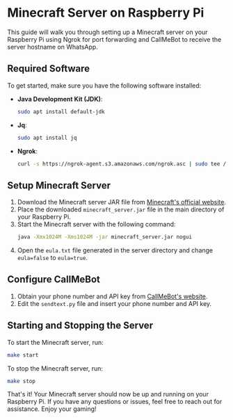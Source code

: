 
# Minecraft Server on Raspberry Pi

This guide will walk you through setting up a Minecraft server on your Raspberry Pi using Ngrok for port forwarding and CallMeBot to receive the server hostname on WhatsApp.

## Required Software

To get started, make sure you have the following software installed:

- **Java Development Kit (JDK)**:
  ```bash
  sudo apt install default-jdk
  ```
- **Jq**:
  ```bash
  sudo apt install jq
  ```
- **Ngrok**:
  ```bash
  curl -s https://ngrok-agent.s3.amazonaws.com/ngrok.asc | sudo tee /etc/apt/trusted.gpg.d/ngrok.asc >/dev/null && echo "deb https://ngrok-agent.s3.amazonaws.com buster main" | sudo tee /etc/apt/sources.list.d/ngrok.list && sudo apt update && sudo apt install ngrok
  ```

## Setup Minecraft Server

1. Download the Minecraft server JAR file from [Minecraft's official website](https://www.minecraft.net/en-us/download/server).
2. Place the downloaded `minecraft_server.jar` file in the main directory of your Raspberry Pi.
3. Start the Minecraft server with the following command:
   ```bash
   java -Xmx1024M -Xms1024M -jar minecraft_server.jar nogui
   ```
4. Open the `eula.txt` file generated in the server directory and change `eula=false` to `eula=true`.

## Configure CallMeBot

1. Obtain your phone number and API key from [CallMeBot's website](https://www.callmebot.com/blog/free-api-whatsapp-messages/).
2. Edit the `sendtext.py` file and insert your phone number and API key.

## Starting and Stopping the Server

To start the Minecraft server, run:
```bash
make start
```

To stop the Minecraft server, run:
```bash
make stop
```

That's it! Your Minecraft server should now be up and running on your Raspberry Pi. If you have any questions or issues, feel free to reach out for assistance. Enjoy your gaming!
```
